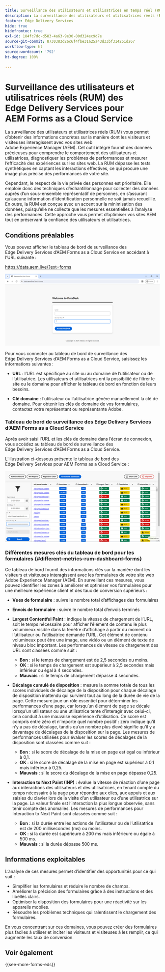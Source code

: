 ```yaml
---
title: Surveillance des utilisateurs et utilisatrices en temps réel (RUM) d’Edge Delivery Services pour AEM Forms as a Cloud Service
description: La surveillance des utilisateurs et utilisatrices réels (RUM) des Edge Delivery Services pour AEM Forms as a Cloud Service implique le suivi et l’analyse continus des interactions des personnes avec les formulaires.
feature: Edge Delivery Services
hide: true
hidefromtoc: true
exl-id: 184fc7dc-d583-4a63-9e30-80d324ec9d7e
source-git-commit: 8730383d26c6f4fbe31a25a43d33bf314251d267
workflow-type: ht
source-wordcount: '792'
ht-degree: 100%

---
```



# Surveillance des utilisateurs et utilisatrices réels (RUM) des Edge Delivery Services pour AEM Forms as a Cloud Service

La surveillance des utilisateurs et utilisatrices réels (RUM) vous permet d’obtenir des informations concrètes sur la manière dont les visiteurs et visiteuses interagissent avec vos sites web Adobe Experience Manager (AEM). Cet outil intégré fournit des données précieuses pour comprendre le comportement des utilisateurs et utilisatrices, diagnostiquer les problèmes de performances et mesurer l’efficacité des expériences sur les sites web. La RUM dépasse les tests synthétiques en captant les interactions effectives, ce qui procure une image plus précise des performances de votre site.

Cependant, le respect de la vie privée des personnes est prioritaire. Elle emploie donc des techniques d’échantillonnage pour collecter des données auprès d’un sous-ensemble représentatif de personnes, en s’assurant qu’aucune information d’identification personnelle ne soit jamais recueillie. En outre, la RUM est conçue avec un accent sur la minimisation des données, puisqu’elle ne collecte que les mesures essentielles à l’analyse des performances. Cette approche vous permet d’optimiser vos sites AEM tout en préservant la confiance des utilisateurs et utilisatrices.


## Conditions préalables

Vous pouvez afficher le tableau de bord de surveillance des Edge Delivery Services d’AEM Forms as a Cloud Service en accédant à l’URL suivante :

https://data.aem.live/?ext=forms

![Écran de connexion à la RUM pour les Edge Delivery Services de formulaires](/help/edge/assets/rum-login-screen.png)

Pour vous connecter au tableau de bord de surveillance des Edge Delivery Services d’AEM Forms as a Cloud Service, saisissez les informations suivantes :

* **URL** : l’URL est spécifique au site ou au domaine de l’utilisateur ou de l’utilisatrice. Les utilisateurs et utilisatrices ont la possibilité de filtrer le site ou le domaine pour afficher le tableau de bord en fonction de leurs besoins.

* **Clé domaine** : l’utilisateur ou l’utilisatrice génère manuellement la clé de domaine. Pour obtenir les clés de domaine de vos formulaires, contactez votre représentant ou représentante Adobe.

### Tableau de bord de surveillance des Edge Delivery Services d’AEM Forms as a Cloud Service

Après avoir saisi l’URL et les clés de domaine dans l’écran de connexion, vous accédez au tableau de bord de surveillance des Edge Delivery Services d’AEM Forms as a Cloud Service.

L’illustration ci-dessous présente le tableau de bord des Edge Delivery Services pour AEM Forms as a Cloud Service :

![Tableau de bord de formulaires RUM](/help/edge/assets/rum-forms-dashboard.png)

### Différentes mesures clés du tableau de bord pour les formulaires {#different-metrics-rum-dashboard-forms}

Ce tableau de bord fournit des informations clés sur la manière dont les visiteurs et visiteuses interagissent avec les formulaires de votre site web Adobe Experience Manager (AEM). En surveillant ces mesures, vous pouvez identifier les zones à améliorer et optimiser vos formulaires pour une meilleure expérience client et des taux de conversion supérieurs :

* **Vues de formulaire** : suivre le nombre total d’affichages des formulaires
* **Envois de formulaire** : suivre le nombre total d’envois terminés

* **Largest Contentful Paint** : indique la vitesse de chargement de l’URL, soit le temps nécessaire pour afficher l’élément de contenu le plus volumineux visible dans la fenêtre d’affichage à partir du moment où l’utilisateur ou l’utilisatrice demande l’URL. Cet élément de contenu volumineux peut être une image, une vidéo ou un élément de texte de niveau bloc important. Les performances de vitesse de chargement des URL sont classées comme suit :
   * **Bon** : si le temps de chargement est de 2,5 secondes ou moins.
   * **OK** : si le temps de chargement est supérieur à 2,5 secondes mais inférieur ou égal à 4 secondes.
   * **Mauvais** : si le temps de chargement dépasse 4 secondes.

* **Décalage cumulé de disposition** : mesure la somme totale de tous les scores individuels de décalage de la disposition pour chaque décalage de disposition inattendu qui survient tout au long de la durée de vie de la page. Cette mesure joue un rôle essentiel pour déterminer les performances d’une page, car lorsqu’un élément de page se décale lorsqu’un utilisateur ou une utilisatrice tente d’interagir avec celui-ci, cela conduit à une mauvaise expérience d’utilisation. Ce score est compris entre zéro et n’importe quel nombre positif : zéro indique qu’il n’y a pas de décalage, tandis qu’un nombre plus élevé signifie qu’il y a davantage de décalages de la disposition sur la page. Les mesures de performances utilisées pour évaluer les scores de décalages de la disposition sont classées comme suit :

   * **Bon** : si le score de décalage de la mise en page est égal ou inférieur à 0,1.
   * **OK** : si le score de décalage de la mise en page est supérieur à 0,1 mais inférieur à 0,25.
   * **Mauvais** : si le score du décalage de la mise en page dépasse 0,25.

* **Interaction to Next Paint (INP)** : évalue la vitesse de réaction d’une page aux interactions des utilisateurs et des utilisatrices, en tenant compte du temps nécessaire à la page pour répondre aux clics, aux appuis et aux saisies du clavier lors de la visite d’un utilisateur ou d’une utilisatrice sur la page. La valeur finale est l’interaction la plus longue observée, sans tenir compte des anomalies. Les mesures de performances pour Interaction to Next Paint sont classées comme suit :
   * **Bon** : si la durée entre les actions de l’utilisateur ou de l’utilisatrice est de 200 millisecondes (ms) ou moins.
   * **OK** : si la durée est supérieure à 200 ms mais inférieure ou égale à 500 ms.
   * **Mauvais** : si la durée dépasse 500 ms.

## Informations exploitables

L’analyse de ces mesures permet d’identifier des opportunités pour ce qui suit :

* Simplifier les formulaires et réduire le nombre de champs.
* Améliorer la précision des formulaires grâce à des instructions et des libellés clairs.
* Optimiser la disposition des formulaires pour une réactivité sur les appareils mobiles.
* Résoudre les problèmes techniques qui ralentissent le chargement des formulaires.

En vous concentrant sur ces domaines, vous pouvez créer des formulaires plus faciles à utiliser et inciter les visiteurs et visiteuses à les remplir, ce qui augmente les taux de conversion.

## Voir également

{{see-more-forms-eds}}